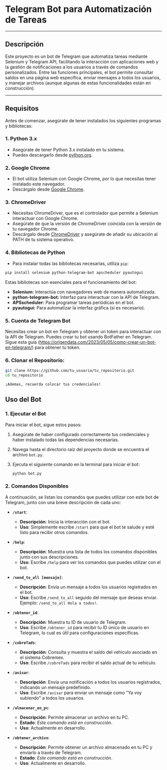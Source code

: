 # **Telegram Bot para Automatización de Tareas**

---

## **Descripción**

Este proyecto es un bot de Telegram que automatiza tareas mediante Selenium y Telegram API, facilitando la interacción con aplicaciones web y la gestión de notificaciones a los usuarios a través de comandos personalizados. Entre las funciones principales, el bot permite consultar saldos en una página web específica, enviar mensajes a todos los usuarios, y manejar archivos (aunque algunas de estas funcionalidades están en construcción).

---

## **Requisitos**

Antes de comenzar, asegúrate de tener instalados los siguientes programas y bibliotecas:

### **1. Python 3.x**
   - Asegúrate de tener Python 3.x instalado en tu sistema.
   - Puedes descargarlo desde [python.org](https://www.python.org/downloads/).

### **2. Google Chrome**
   - El bot utiliza Selenium con Google Chrome, por lo que necesitas tener instalado este navegador.
   - Descárgalo desde [Google Chrome](https://www.google.com/chrome/).

### **3. ChromeDriver**
   - Necesitas ChromeDriver, que es el controlador que permite a Selenium interactuar con Google Chrome.
   - Asegúrate de que la versión de ChromeDriver coincida con la versión de tu navegador Chrome.
   - Descárgalo desde [ChromeDriver](https://sites.google.com/a/chromium.org/chromedriver/downloads) y asegúrate de añadir su ubicación al PATH de tu sistema operativo.

### **4. Bibliotecas de Python**
   - Para instalar todas las bibliotecas necesarias, utiliza `pip`:

   ```sh
   pip install selenium python-telegram-bot apscheduler pyautogui
   ```

Estas bibliotecas son esenciales para el funcionamiento del bot:

- **Selenium:**  Interactúa con navegadores web de manera automatizada.
- **python-telegram-bot:** Interfaz para interactuar con la API de Telegram.
- **APSscheduler:** Para programar tareas periódicas en el bot.
- **pyautogui:** Para automatizar la interfaz gráfica (si es necesario).

### **5. Cuenta de Telegram Bot**
Necesitas crear un bot en Telegram y obtener un token para interactuar con la API de Telegram.
Puedes crear tu bot usando BotFather en Telegram. Sigue esta guía (https://origendata.com/2023/05/05/como-crear-un-bot-en-telegram/) para obtener tu token.

### **6. Clonar el Repositorio:**

```sh
git clone https://github.com/tu_usuario/tu_repositorio.git
cd tu_repositorio
```

    ¡Ademas, recuerda colocar tus credenciales!

## **Uso del Bot**

### **1. Ejecutar el Bot**

Para iniciar el bot, sigue estos pasos:

1. Asegúrate de haber configurado correctamente tus credenciales y haber instalado todas las dependencias necesarias.
2. Navega hasta el directorio raíz del proyecto donde se encuentra el archivo `bot.py`.
3. Ejecuta el siguiente comando en la terminal para iniciar el bot:

   ```sh
   python bot.py
   ```

### **2. Comandos Disponibles**

A continuación, se listan los comandos que puedes utilizar con este bot de Telegram, junto con una breve descripción de cada uno:

- **`/start`**: 
  - **Descripción**: Inicia la interacción con el bot.
  - **Uso**: Simplemente escribe `/start` para que el bot te salude y esté listo para recibir otros comandos.

- **`/help`**: 
  - **Descripción**: Muestra una lista de todos los comandos disponibles junto con sus descripciones.
  - **Uso**: Escribe `/help` para ver los comandos que puedes utilizar con el bot.

- **`/send_to_all [mensaje]`**: 
  - **Descripción**: Envía un mensaje a todos los usuarios registrados en el bot.
  - **Uso**: Escribe `/send_to_all` seguido del mensaje que deseas enviar. Ejemplo: `/send_to_all Hola a todos!`.

- **`/obtener_id`**: 
  - **Descripción**: Muestra tu ID de usuario de Telegram.
  - **Uso**: Escribe `/obtener_id` para recibir tu ID único de usuario en Telegram, lo cual es útil para configuraciones específicas.

- **`/cobreTads`**: 
  - **Descripción**: Consulta y muestra el saldo del vehículo asociado en el sistema Cobremex.
  - **Uso**: Escribe `/cobreTads` para recibir el saldo actual de tu vehículo.

- **`/avisar`**: 
  - **Descripción**: Envía una notificación a todos los usuarios registrados, indicando un mensaje predefinido.
  - **Uso**: Escribe `/avisar` para enviar un mensaje como "Ya voy subiendo" a todos los usuarios.

- **`/almacenar_en_pc`**: 
  - **Descripción**: Permite almacenar un archivo en tu PC.
  - **Estado**: *Este comando está en construcción*.
  - **Uso**: Actualmente en desarrollo.

- **`/obtener_archivo`**: 
  - **Descripción**: Permite obtener un archivo almacenado en tu PC y enviarlo a través de Telegram.
  - **Estado**: *Este comando está en construcción*.
  - **Uso**: Actualmente en desarrollo.